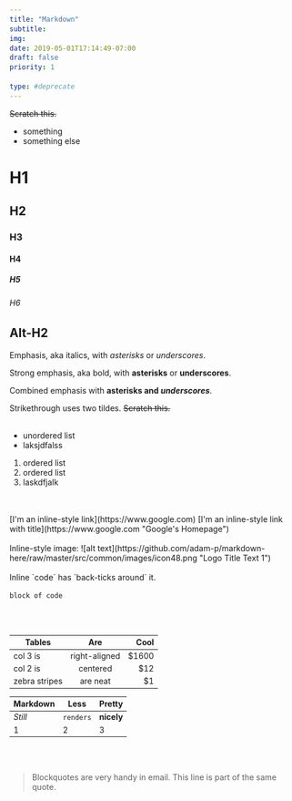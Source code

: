 ```yaml
---
title: "Markdown"
subtitle:
img:
date: 2019-05-01T17:14:49-07:00
draft: false
priority: 1

type: #deprecate
---
```


~~Scratch this.~~

* something
* something else

# H1
## H2
### H3
#### H4
##### H5
###### H6

Alt-H2
------



Emphasis, aka italics, with *asterisks* or _underscores_.

Strong emphasis, aka bold, with **asterisks** or __underscores__.

Combined emphasis with **asterisks and _underscores_**.

Strikethrough uses two tildes. ~~Scratch this.~~
<br>
<br>
* unordered list
* laksjdfalss

1. ordered list
2. ordered list
3. laskdfjalk

<br>
<br>
[I'm an inline-style link](https://www.google.com)
[I'm an inline-style link with title](https://www.google.com "Google's Homepage")
<br>
<br>
Inline-style image:
![alt text](https://github.com/adam-p/markdown-here/raw/master/src/common/images/icon48.png "Logo Title Text 1")


<br>
<br>
Inline `code` has `back-ticks around` it.

```block of code```

<br>
<br>

| Tables        | Are           | Cool  |
| ------------- |:-------------:| -----:|
| col 3 is      | right-aligned | $1600 |
| col 2 is      | centered      |   $12 |
| zebra stripes | are neat      |    $1 |

Markdown | Less | Pretty
--- | --- | ---
*Still* | `renders` | **nicely**
1 | 2 | 3
<br>
<br>

> Blockquotes are very handy in email.
This line is part of the same quote.
